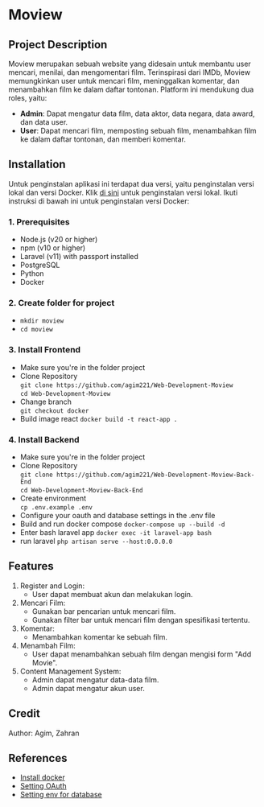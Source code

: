 # Moview

## Project Description

Moview merupakan sebuah website yang didesain untuk membantu user mencari, menilai, dan mengomentari film. Terinspirasi dari IMDb, Moview memungkinkan user untuk mencari film, meninggalkan komentar, dan menambahkan film ke dalam daftar tontonan. Platform ini mendukung dua roles, yaitu:

- **Admin**: Dapat mengatur data film, data aktor, data negara, data award, dan data user.
- **User**: Dapat mencari film, memposting sebuah film, menambahkan film ke dalam daftar tontonan, dan memberi komentar.

## Installation

Untuk penginstalan aplikasi ini terdapat dua versi, yaitu penginstalan versi lokal dan versi Docker. Klik [di sini](https://github.com/agim221/Web-Development-Moview) untuk penginstalan versi lokal. Ikuti instruksi di bawah ini untuk penginstalan versi Docker:

### 1. Prerequisites

- Node.js (v20 or higher)
- npm (v10 or higher)
- Laravel (v11) with passport installed
- PostgreSQL
- Python
- Docker

### 2. Create folder for project

- `mkdir moview`
- `cd moview`

### 3. Install Frontend

- Make sure you're in the folder project
- Clone Repository <br>
  `git clone https://github.com/agim221/Web-Development-Moview` <br>
  `cd Web-Development-Moview`
- Change branch <br>
  `git checkout docker`
- Build image react
  `docker build -t react-app .`

### 4. Install Backend

- Make sure you're in the folder project
- Clone Repository <br>
  `git clone https://github.com/agim221/Web-Development-Moview-Back-End` <br>
  `cd Web-Development-Moview-Back-End`
- Create environment <br>
  `cp .env.example .env`
- Configure your oauth and database settings in the .env file
- Build and run docker compose
  `docker-compose up --build -d`
- Enter bash laravel app
  `docker exec -it laravel-app bash`
- run laravel
  `php artisan serve --host:0.0.0.0`

## Features

1. Register and Login:
   - User dapat membuat akun dan melakukan login.
2. Mencari Film:
   - Gunakan bar pencarian untuk mencari film.
   - Gunakan filter bar untuk mencari film dengan spesifikasi tertentu.
3. Komentar:
   - Menambahkan komentar ke sebuah film.
4. Menambah Film:
   - User dapat menambahkan sebuah film dengan mengisi form "Add Movie".
5. Content Management System:
   - Admin dapat mengatur data-data film.
   - Admin dapat mengatur akun user.

## Credit

Author: Agim, Zahran

## References

- [Install docker](https://youtu.be/XgRGI0Pw2mM?si=sQzbunjXrHMBCQSQ)
- [Setting OAuth](https://youtu.be/r8sVXy7lSTM?si=DGc_rI0c2GrWHTHD)
- [Setting env for database](https://medium.com/@erlandmuchasaj/laravel-env-5fe7f88bd256)
